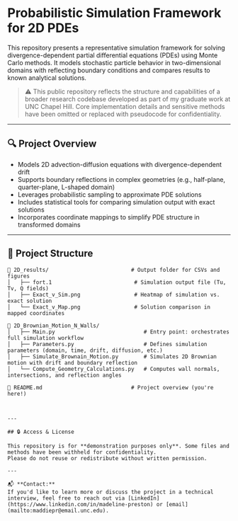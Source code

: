 # Probabilistic Simulation Framework for 2D PDEs

This repository presents a representative simulation framework for solving divergence-dependent partial differential equations (PDEs) using Monte Carlo methods. It models stochastic particle behavior in two-dimensional domains with reflecting boundary conditions and compares results to known analytical solutions.

> ⚠️ This public repository reflects the structure and capabilities of a broader research codebase developed as part of my graduate work at UNC Chapel Hill. Core implementation details and sensitive methods have been omitted or replaced with pseudocode for confidentiality.

---

## 🔍 Project Overview

- Models 2D advection-diffusion equations with divergence-dependent drift
- Supports boundary reflections in complex geometries (e.g., half-plane, quarter-plane, L-shaped domain)
- Leverages probabilistic sampling to approximate PDE solutions
- Includes statistical tools for comparing simulation output with exact solutions
- Incorporates coordinate mappings to simplify PDE structure in transformed domains

---

## 🧱 Project Structure

```text
📁 2D_results/                          # Output folder for CSVs and figures
│   ├── fort.1                          # Simulation output file (Tu, Tv, Q fields)
│   ├── Exact_v_Sim.png                 # Heatmap of simulation vs. exact solution
│   └── Exact_v_Map.png                 # Solution comparison in mapped coordinates

📁 2D_Brownian_Motion_N_Walls/
│   ├── Main.py                            # Entry point: orchestrates full simulation workflow
│   ├── Parameters.py                      # Defines simulation parameters (domain, time, drift, diffusion, etc.)
│   ├── Simulate_Brownain_Motion.py        # Simulates 2D Brownian motion with drift and boundary reflection
│   └── Compute_Geometry_Calculations.py   # Computes wall normals, intersections, and reflection angles

📄 README.md                            # Project overview (you're here!)



---

## 🔒 Access & License

This repository is for **demonstration purposes only**. Some files and methods have been withheld for confidentiality.  
Please do not reuse or redistribute without written permission.

---

📬 **Contact:**  
If you'd like to learn more or discuss the project in a technical interview, feel free to reach out via [LinkedIn](https://www.linkedin.com/in/madeline-preston) or [email](mailto:maddiepr@email.unc.edu).

